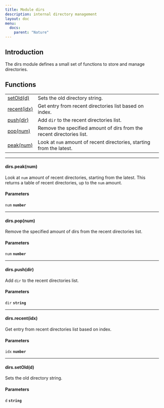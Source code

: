 ```yaml
---
title: Module dirs
description: internal directory management
layout: doc
menu:
  docs:
    parent: "Nature"
---
```



## Introduction
The dirs module defines a small set of functions to store and manage
directories.

## Functions
|||
|----|----|
|<a href="#setOld">setOld(d)</a>|Sets the old directory string.|
|<a href="#recent">recent(idx)</a>|Get entry from recent directories list based on index.|
|<a href="#push">push(dir)</a>|Add `dir` to the recent directories list.|
|<a href="#pop">pop(num)</a>|Remove the specified amount of dirs from the recent directories list.|
|<a href="#peak">peak(num)</a>|Look at `num` amount of recent directories, starting from the latest.|
<hr>
<div id='peak'>
<h4 class='heading'>
dirs.peak(num)
<a href="#peak" class='heading-link'>
	<i class="fas fa-paperclip"></i>
</a>
</h4>

Look at `num` amount of recent directories, starting from the latest.
This returns  a table of recent directories, up to the `num` amount.
#### Parameters
`num` **`number`**  


</div>

<hr>
<div id='pop'>
<h4 class='heading'>
dirs.pop(num)
<a href="#pop" class='heading-link'>
	<i class="fas fa-paperclip"></i>
</a>
</h4>

Remove the specified amount of dirs from the recent directories list.
#### Parameters
`num` **`number`**  


</div>

<hr>
<div id='push'>
<h4 class='heading'>
dirs.push(dir)
<a href="#push" class='heading-link'>
	<i class="fas fa-paperclip"></i>
</a>
</h4>

Add `dir` to the recent directories list.
#### Parameters
`dir` **`string`**  


</div>

<hr>
<div id='recent'>
<h4 class='heading'>
dirs.recent(idx)
<a href="#recent" class='heading-link'>
	<i class="fas fa-paperclip"></i>
</a>
</h4>

Get entry from recent directories list based on index.
#### Parameters
`idx` **`number`**  


</div>

<hr>
<div id='setOld'>
<h4 class='heading'>
dirs.setOld(d)
<a href="#setOld" class='heading-link'>
	<i class="fas fa-paperclip"></i>
</a>
</h4>

Sets the old directory string.
#### Parameters
`d` **`string`**  


</div>


